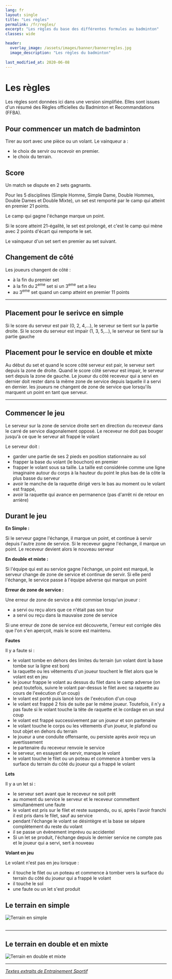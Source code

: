 ```yaml
---
lang: fr
layout: single
title: "Les règles"
permalink: /fr/regles/
excerpt: "Les règles du base des différentes formules au badminton"
classes: wide

header:
  overlay_image: /assets/images/banner/bannerregles.jpg  
  image_description: "Les règles du badminton"
  
last_modified_at: 2020-06-08
---
```



Les règles 
===========

Les règles sont données ici dans une version simplifiée. Elles sont issues d'un résumé des Règles officielles du Badminton et Recommandations (FFBA).  

## Pour commencer un match de badminton ##   


Tirer au sort avec une pièce ou un volant. Le vainqueur a :

+ le choix de servir ou recevoir en premier.
+ le choix du terrain.



## Score ##  

Un match se dispute en 2 sets gagnants.  

Pour les 5 disciplines (Simple Homme, Simple Dame, Double Hommes, Double Dames et Double Mixte), un set est remporté par le camp qui atteint en premier 21 points.  

Le camp qui gagne l'échange marque un point.  

Si le score atteint 21-égalité, le set est prolongé, et c'est le camp qui mène avec 2 points d'écart qui remporte le set.  
 
Le vainqueur d'un set sert en premier au set suivant.  

## Changement de côté ##  

Les joueurs changent de côté :

+ à la fin du premier set
+ à la fin du 2<sup>eme</sup> set si un 3<sup>eme</sup> set a lieu
+ au 3<sup>eme</sup> set quand un camp atteint en premier 11 points


--------------------

## Placement pour le serivce en simple ## 

Si le score du serveur est pair (0, 2, 4,...), le serveur se tient sur la partie droite.
Si le score du serveur est impair (1, 3, 5,...), le serveur se tient sur la partie gauche

## Placement pour le service en double et mixte ##

Au début du set et quand le score côté serveur est pair, le serveur sert depuis la zone de droite.
Quand le score côté serveur est impair, le serveur sert depuis la zone de gauche.
Le joueur du côté receveur qui a servi en dernier doit rester dans la même zone de service depuis laquelle il a servi en dernier.
les joueurs ne changent de zone de service que lorsqu'ils marquent un point en tant que serveur.  

-------------------------


## Commencer le jeu ##  

Le serveur sur la zone de service droite sert en direction du receveur dans le carré de service diagonalement opposé. Le receveur ne doit pas bouger jusqu'à ce que le serveur ait frappé le volant

Le serveur doit :

+ garder une partie de ses 2 pieds en position stationnaire au sol
+ frapper la base du volant (le bouchon) en premier
+ frapper le volant sous sa taille. La taille est considérée comme une ligne imaginaire autour du corps à la hauteur du point le plus bas de la côte la plus basse du serveur
+ avoir le manche de la raquette dirigé vers le bas au moment ou le volant est frappé,
+ avoir la raquette qui avance en permanence (pas d'arrêt ni de retour en arrière)


## Durant le jeu ## 

**En Simple :**

Si le serveur gagne l'échange, il marque un point, et continue à servir depuis l'autre zone de service.
Si le receveur gagne l'échange, il marque un point. Le receveur devient alors le nouveau serveur

**En double et mixte :**

Si l'équipe qui est au service gagne l'échange, un point est marqué, le serveur change de zone de service et continue de servir. Si elle perd l'échange, le service passe à l'équipe adverse qui marque un point

**Erreur de zone de service :**

Une erreur de zone de service a été commise lorsqu'un joueur :

+ a servi ou reçu alors que ce n'était pas son tour
+ a servi ou reçu dans la mauvaise zone de service

Si une erreur de zone de service est découverte, l'erreur est corrigée dès que l'on s'en aperçoit, mais le score est maintenu.

**Fautes**

Il y a faute si :

+ le volant tombe en dehors des limites du terrain (un volant dont la base tombe sur la ligne est bon)
+ la raquette ou les vêtements d'un joueur touchent le filet alors que le volant est en jeu
+ le joueur frappe le volant au dessus du filet dans le camp adverse (on peut toutefois, suivre le volant par-dessus le filet avec sa raquette au cours de l'exécution d'un coup)
+ le volant est porté puis lancé lors de l'exécution d'un coup
+ le volant est frappé 2 fois de suite par le même joueur. Toutefois, il n'y a pas faute si le volant touche la tête de raquette et le cordage en un seul coup
+ le volant est frappé successivement par un joueur et son partenaire
+ le volant touche le corps ou les vêtements d'un joueur, le plafond ou tout objet en dehors du terrain
+ le joueur a une conduite offensante, ou persiste après avoir reçu un avertissement
+ le partenaire du receveur renvoie le service
+ le serveur, en essayant de servir, manque le volant
+ le volant touche le filet ou un poteau et commence à tomber vers la surface du terrain du côté du joueur qui a frappé le volant  

**Lets**

Il y a un let si :

+ le serveur sert avant que le receveur ne soit prêt
+ au moment du service le serveur et le receveur commettent simultanément une faute
+ le volant est pris sur le filet et reste suspendu, ou si, après l'avoir franchi il est pris dans le filet, sauf au service
+ pendant l'échange le volant se désintègre et la base se sépare complètement du reste du volant
+ il se passe un évènement imprévu ou accidentel
+ Si un let se produit, l'échange depuis le dernier service ne compte pas et le joueur qui a servi, sert à nouveau

**Volant en jeu**  

Le volant n'est pas en jeu lorsque :

+ il touche le filet ou un poteau et commence à tomber vers la surface du terrain du côté du joueur qui a frappé le volant
+ il touche le sol
+ une faute ou un let s'est produit


## Le terrain en simple   

![Terrain en simple](/badminton/assets/images/pages/terrainsimple.jpg)  
​

---------------------  


## Le terrain en double et en mixte


![Terrain en double et mixte](/badminton/assets/images/pages/terraindoublemixte.jpg)  

--------------------- 

[*Textes extraits de Entrainement Sportif*](https://entrainement-sportif.fr/regles-badminton.htm)












